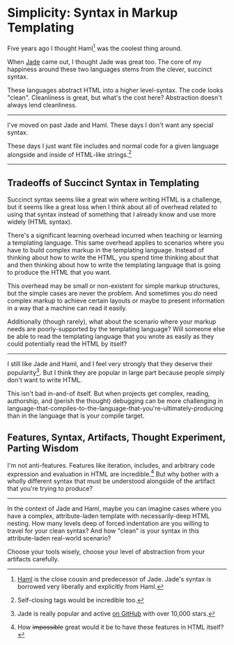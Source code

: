 # Simplicity: Syntax in Markup Templating

Five years ago I thought Haml[^1] was the coolest thing around.

When [Jade](jade-lang.com/) came out, I thought Jade was great too.
The core of my happiness around these two languages stems from the clever,
succinct syntax.

These languages abstract HTML into a higher level-syntax. The code looks "clean".
Cleanliness is great, but what's the cost here? Abstraction doesn't always lend
cleanliness.

---

I've moved on past Jade and Haml. These days I don't want any special syntax.

These days I just want file includes and normal code for a given language
alongside and inside of HTML-like strings.[^2]

---

## Tradeoffs of Succinct Syntax in Templating

Succinct syntax seems like a great win where writing HTML is a challenge,
but it seems like a great loss when I think about all of overhead related to
using that syntax instead of something that I already know and use more widely
(HTML syntax).

There's a significant learning overhead incurred when teaching or learning a
templating language. This same overhead applies to scenarios where you have to
build complex markup in the templating language. Instead of thinking about how to
write the HTML, you spend time thinking about that and then thinking about how to
write the templating language that is going to produce the HTML that you want.

This overhead may be small or non-existent for simple markup structures, but
the simple cases are never the problem. And sometimes you _do_ need complex markup
to achieve certain layouts or maybe to present information in a way that a machine
can read it easily.

Additionally (though rarely), what about the scenario where your markup needs
are poorly-supported by the templating language? Will someone else be able to
read the templating language that you wrote as easily as they could potentially
read the HTML by itself?

---

I still like Jade and Haml, and I feel very strongly that they deserve their
popularity[^3]. But I think they are popular in large part because people simply
don't want to write HTML.

This isn't bad in-and-of itself. But when projects get complex,
reading, authorship, and (perish the thought) debugging can be more challenging in
language-that-compiles-to-the-language-that-you're-ultimately-producing
than in the language that is your compile target.

## Features, Syntax, Artifacts, Thought Experiment, Parting Wisdom

I'm not anti-features. Features like iteration, includes, and arbitrary code
expression and evaluation in HTML are incredible.[^4] But why bother with a wholly
different syntax that must be understood alongside of the artifact that you're
trying to produce?

---

In the context of Jade and Haml, maybe you can imagine cases where you have a
complex, attribute-laden template with necessarily-deep HTML nesting. How many
levels deep of forced indentation are you willing to travel for your clean
syntax? And how "clean" is your syntax in this attribute-laden real-world
scenario?

Choose your tools wisely, choose your level of abstraction from your artifacts
carefully.


[^1]: [Haml](http://haml.info/) is the close cousin and predecessor of Jade. Jade's syntax is
      borrowed very liberally and explicitly from Haml.
[^2]: Self-closing tags would be incredible too.
[^3]: Jade is really popular and active [on GitHub](https://github.com/pugjs/jade)
      with over 10,000 stars.
[^4]: How ~~impossible~~ great would it be to have these features in HTML itself?
